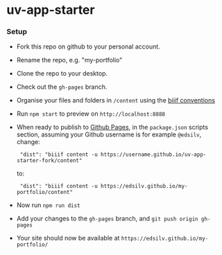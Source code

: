 # uv-app-starter

### Setup

 - Fork this repo on github to your personal account.

 - Rename the repo, e.g. "my-portfolio"

 - Clone the repo to your desktop.

 - Check out the `gh-pages` branch.

 - Organise your files and folders in `/content` using the [biiif conventions](https://github.com/edsilv/biiif/#examples)

 - Run `npm start` to preview on `http://localhost:8888`

 - When ready to publish to [Github Pages](https://pages.github.com/), in the `package.json` scripts section, assuming your Github username is for example `@edsilv`, change:

    ```
     "dist": "biiif content -u https://username.github.io/uv-app-starter-fork/content"
    ```

    to:

    ```
     "dist": "biiif content -u https://edsilv.github.io/my-portfolio/content"
    ```

- Now run `npm run dist`

- Add your changes to the `gh-pages` branch, and `git push origin gh-pages`

- Your site should now be available at `https://edsilv.github.io/my-portfolio/`

